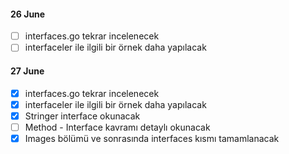 #### 26 June
- [ ] interfaces.go tekrar incelenecek
- [ ] interfaceler ile ilgili bir örnek daha yapılacak

#### 27 June
- [x] interfaces.go tekrar incelenecek
- [x] interfaceler ile ilgili bir örnek daha yapılacak
- [x] Stringer interface okunacak
- [ ] Method - Interface kavramı detaylı okunacak
- [x] Images bölümü ve sonrasında interfaces kısmı tamamlanacak